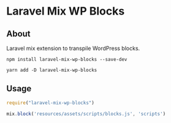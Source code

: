 # Laravel Mix WP Blocks

## About

Laravel mix extension to transpile WordPress blocks.

`npm install laravel-mix-wp-blocks --save-dev`

`yarn add -D laravel-mix-wp-blocks`

## Usage

```js
require("laravel-mix-wp-blocks")

mix.block('resources/assets/scripts/blocks.js', 'scripts')
```
